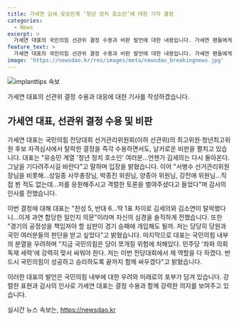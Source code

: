 ```yaml
---
title: 가세연 김세 유승민계 ‘청년 정치 호소인’에 대한 기각 결정
categories:
  - News
excerpt: >
  가세연 대표의 국민의힘 선관위 결정 수용과 비판 발언에 대한 내용입니다. 가세연 팬들에게 국민의힘 탈당을 말렸고, 국민의힘을 지켜야 한다며 윤석열 정부 성공을 위해 함께 싸워야 한다고 당부했다. 또한, 국민의힘 내 분열 우려와 미래 정당으로의 개혁을 강조한 슬로건 NEXT 보수의 진보에 대한 내용을 포함하고 있다. 해당 결정에 대한 심경을 솔직하게 밝히며, 지지자들에게 감사한 마음을 전하고 국민의힘을 위한 싸움을 다짐하는 내용이다.
feature_text: >
  가세연 대표의 국민의힘 선관위 결정 수용과 비판 발언에 대한 내용입니다. 가세연 팬들에게 국민의힘 탈당을 말렸고, 국민의힘을 지켜야 한다며 윤석열 정부 성공을 위해 함께 싸워야 한다고 당부했다. 또한, 국민의힘 내 분열 우려와 미래 정당으로의 개혁을 강조한 슬로건 NEXT 보수의 진보에 대한 내용을 포함하고 있다. 해당 결정에 대한 심경을 솔직하게 밝히며, 지지자들에게 감사한 마음을 전하고 국민의힘을 위한 싸움을 다짐하는 내용이다.
image: 'https://newsdao.kr/res/images/meta/newsdao_breakingnews.jpg'
---
```


<p><img src="https://newsdao.kr/res/images/meta/newsdao_breakingnews.jpg" alt="implanttips 속보" /></p>

<p>가세연 대표의 선관위 결정 수용과 대응에 대한 기사를 작성하겠습니다.</p>

<h2 data-ke-size="size26">가세연 대표, 선관위 결정 수용 및 비판</h2>

<p>가세연 대표는 국민의힘 전당대회 선거관리위원회(이하 선관위)의 최고위원·청년최고위원 후보 자격심사에서 탈락한 결정을 즉각 수용하면서도, 날카로운 비판을 펼치고 있습니다. 대표는 "유승민 계열 '청년 정치 호소인' 여러분…언젠가 김세의는 다시 돌아온다. 그날을 기다려주시길 바란다"고 말하며 입장을 밝혔습니다. 이어 "서병수 선거관리위원장님을 비롯해…성일종 사무총장님, 박종진 위원님, 양종아 위원님, 강전애 위원님…직접 뵌 적도 없는데…저를 응원해주시고 격렬한 토론을 벌여주셨다고 들었다"며 감사의 인사를 전했습니다.</p>

<p>이번 결정에 대해 대표는 "찬성 5, 반대 6…딱 1표 차이로 김세의와 김소연이 탈락했다니…이게 과연 합당한 일인지 의문"이라며 자신의 심경을 솔직하게 전했습니다. 또한 "경기의 공정성을 책임져야 할 심판이 경기 승패에 개입해도 될까. 저는 당당히 당원과 국민 여러분들의 판단을 받고 싶었다"고 밝혔습니다. 마지막으로 대표는 국민의힘 내부의 분열을 우려하며 "지금 국민의힘은 당이 쪼개질 위험에 처해있다. 민주당 '좌파 의회 독재 세력'에 강력히 맞서 싸워야 한다. 저는 이번 전당대회에서 제 역할을 다 하겠다. 반드시 국민의힘이 성공하고 승리하도록 끝까지 함께 싸우겠다"고 밝혔습니다. </p>

<p>이러한 대표의 발언은 국민의힘 내부에 대한 우려와 미래로의 포부가 담겨 있습니다. 강렬한 표현과 감사의 인사로 가세연 대표는 결정 수용과 함께 강력한 의지를 보여주고 있습니다.</p>
실시간 뉴스 속보는, <a href="https://newsdao.kr" rel="dofollow">https://newsdao.kr</a>


